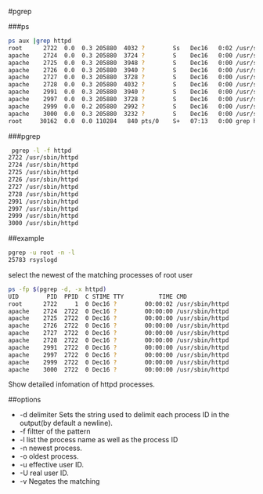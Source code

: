 #pgrep

###ps

```bash
ps aux |grep httpd
root      2722  0.0  0.3 205880  4032 ?        Ss   Dec16   0:02 /usr/sbin/httpd
apache    2724  0.0  0.3 205880  3724 ?        S    Dec16   0:00 /usr/sbin/httpd
apache    2725  0.0  0.3 205880  3948 ?        S    Dec16   0:00 /usr/sbin/httpd
apache    2726  0.0  0.3 205880  3940 ?        S    Dec16   0:00 /usr/sbin/httpd
apache    2727  0.0  0.3 205880  3728 ?        S    Dec16   0:00 /usr/sbin/httpd
apache    2728  0.0  0.3 205880  4032 ?        S    Dec16   0:00 /usr/sbin/httpd
apache    2991  0.0  0.3 205880  3940 ?        S    Dec16   0:00 /usr/sbin/httpd
apache    2997  0.0  0.3 205880  3728 ?        S    Dec16   0:00 /usr/sbin/httpd
apache    2999  0.0  0.2 205880  2992 ?        S    Dec16   0:00 /usr/sbin/httpd
apache    3000  0.0  0.3 205880  3232 ?        S    Dec16   0:00 /usr/sbin/httpd
root     30162  0.0  0.0 110284   840 pts/0    S+   07:13   0:00 grep httpd
```
###pgrep
```bash
 pgrep -l -f httpd
2722 /usr/sbin/httpd
2724 /usr/sbin/httpd
2725 /usr/sbin/httpd
2726 /usr/sbin/httpd
2727 /usr/sbin/httpd
2728 /usr/sbin/httpd
2991 /usr/sbin/httpd
2997 /usr/sbin/httpd
2999 /usr/sbin/httpd
3000 /usr/sbin/httpd
```
##example
```bash
pgrep -u root -n -l
25783 rsyslogd
```
select the newest of the matching processes of root user


```bash
ps -fp $(pgrep -d, -x httpd)
UID        PID  PPID  C STIME TTY          TIME CMD
root      2722     1  0 Dec16 ?        00:00:02 /usr/sbin/httpd
apache    2724  2722  0 Dec16 ?        00:00:00 /usr/sbin/httpd
apache    2725  2722  0 Dec16 ?        00:00:00 /usr/sbin/httpd
apache    2726  2722  0 Dec16 ?        00:00:00 /usr/sbin/httpd
apache    2727  2722  0 Dec16 ?        00:00:00 /usr/sbin/httpd
apache    2728  2722  0 Dec16 ?        00:00:00 /usr/sbin/httpd
apache    2991  2722  0 Dec16 ?        00:00:00 /usr/sbin/httpd
apache    2997  2722  0 Dec16 ?        00:00:00 /usr/sbin/httpd
apache    2999  2722  0 Dec16 ?        00:00:00 /usr/sbin/httpd
apache    3000  2722  0 Dec16 ?        00:00:00 /usr/sbin/httpd
```
Show detailed infomation of httpd processes. 

##options

- -d delimiter Sets the string used to delimit each process ID in the output(by default a newline).
- -f filtter of the pattern
- -l list the process name as well as the process ID
- -n newest process.
- -o oldest process.
- -u effective user ID.
- -U real user ID.
- -v Negates the matching
